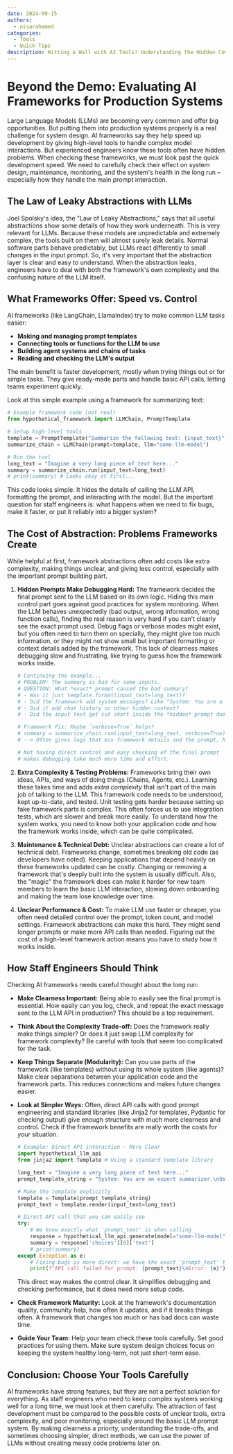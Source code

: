 ```yaml
---
date: 2024-09-15
authors:
  - nisarahamed
categories:
  - Tools
  - Quick Tips
description: Hitting a Wall with AI Tools? Understanding the Hidden Complexity
---
```


# Beyond the Demo: Evaluating AI Frameworks for Production Systems

Large Language Models (LLMs) are becoming very common and offer big opportunities. But putting them into production systems properly is a real challenge for system design. AI frameworks say they help speed up development by giving high-level tools to handle complex model interactions. But experienced engineers know these tools often have hidden problems. When checking these frameworks, we must look past the quick development speed. We need to carefully check their effect on system design, maintenance, monitoring, and the system's health in the long run – especially how they handle the main prompt interaction.

<!-- more -->

## The Law of Leaky Abstractions with LLMs

Joel Spolsky's idea, the "Law of Leaky Abstractions," says that all useful abstractions show some details of how they work underneath. This is very relevant for LLMs. Because these models are unpredictable and extremely complex, the tools built on them will almost surely leak details. Normal software parts behave predictably, but LLMs react differently to small changes in the input prompt. So, it's very important that the abstraction layer is clear and easy to understand. When the abstraction leaks, engineers have to deal with both the framework's own complexity and the confusing nature of the LLM itself.

## What Frameworks Offer: Speed vs. Control

AI frameworks (like LangChain, LlamaIndex) try to make common LLM tasks easier:

* **Making and managing prompt templates**
* **Connecting tools or functions for the LLM to use**
* **Building agent systems and chains of tasks**
* **Reading and checking the LLM's output**

The main benefit is faster development, mostly when trying things out or for simple tasks. They give ready-made parts and handle basic API calls, letting teams experiment quickly.

Look at this simple example using a framework for summarizing text:

```python
# Example framework code (not real)
from hypothetical_framework import LLMChain, PromptTemplate

# Setup high-level tools
template = PromptTemplate("Summarize the following text: {input_text}")
summarize_chain = LLMChain(prompt=template, llm="some-llm-model")

# Run the tool
long_text = "Imagine a very long piece of text here..."
summary = summarize_chain.run(input_text=long_text)
# print(summary) # Looks okay at first...
```
This code looks simple. It hides the details of calling the LLM API, formatting the prompt, and interacting with the model. But the important question for staff engineers is: what happens when we need to fix bugs, make it faster, or put it reliably into a bigger system?

## The Cost of Abstraction: Problems Frameworks Create

While helpful at first, framework abstractions often add costs like extra complexity, making things unclear, and giving less control, especially with the important prompt building part.

1.  **Hidden Prompts Make Debugging Hard:** The framework decides the final prompt sent to the LLM based on its own logic. Hiding this main control part goes against good practices for system monitoring. When the LLM behaves unexpectedly (bad output, wrong information, wrong function calls), finding the real reason is very hard if you can't clearly see the exact prompt used. Debug flags or verbose modes might exist, but you often need to turn them on specially, they might give too much information, or they might not show small but important formatting or context details added by the framework. This lack of clearness makes debugging slow and frustrating, like trying to guess how the framework works inside.

    ```python
    # Continuing the example...
    # PROBLEM: The summary is bad for some inputs.
    # QUESTION: What *exact* prompt caused the bad summary?
    # - Was it just template.format(input_text=long_text)?
    # - Did the framework add system messages? Like "System: You are a summarizer."?
    # - Did it add chat history or other hidden context?
    # - Did the input text get cut short inside the *hidden* prompt due to token limits?

    # Framework Fix: Maybe `verbose=True` helps?
    # summary = summarize_chain.run(input_text=long_text, verbose=True)
    # --> Often gives logs that mix framework details and the prompt, hard to read.

    # Not having direct control and easy checking of the final prompt
    # makes debugging take much more time and effort.
    ```

2.  **Extra Complexity & Testing Problems:** Frameworks bring their own ideas, APIs, and ways of doing things (Chains, Agents, etc.). Learning these takes time and adds *extra complexity* that isn't part of the main job of talking to the LLM. This framework code needs to be understood, kept up-to-date, and tested. Unit testing gets harder because setting up fake framework parts is complex. This often forces us to use integration tests, which are slower and break more easily. To understand how the system works, you need to know both your application code *and* how the framework works inside, which can be quite complicated.

3.  **Maintenance & Technical Debt:** Unclear abstractions can create a lot of technical debt. Frameworks change, sometimes breaking old code (as developers have noted). Keeping applications that depend heavily on these frameworks updated can be costly. Changing or removing a framework that's deeply built into the system is usually difficult. Also, the "magic" the framework does can make it harder for new team members to learn the basic LLM interaction, slowing down onboarding and making the team lose knowledge over time.

4.  **Unclear Performance & Cost:** To make LLM use faster or cheaper, you often need detailed control over the prompt, token count, and model settings. Framework abstractions can make this hard. They might send longer prompts or make more API calls than needed. Figuring out the cost of a high-level framework action means you have to study how it works inside.

## How Staff Engineers Should Think

Checking AI frameworks needs careful thought about the long run:

* **Make Clearness Important:** Being able to easily see the final prompt is essential. How easily can you log, check, and repeat the exact message sent to the LLM API in production? This should be a top requirement.
* **Think About the Complexity Trade-off:** Does the framework really make things simpler? Or does it just swap LLM complexity for framework complexity? Be careful with tools that seem too complicated for the task.
* **Keep Things Separate (Modularity):** Can you use parts of the framework (like templates) without using its whole system (like agents)? Make clear separations between your application code and the framework parts. This reduces connections and makes future changes easier.
* **Look at Simpler Ways:** Often, direct API calls with good prompt engineering and standard libraries (like Jinja2 for templates, Pydantic for checking output) give enough structure with much more clearness and control. Check if the framework benefits are really worth the costs for *your* situation.

    ```python
    # Example: Direct API interaction - More Clear
    import hypothetical_llm_api
    from jinja2 import Template # Using a standard template library

    long_text = "Imagine a very long piece of text here..."
    prompt_template_string = "System: You are an expert summarizer.\nUser: Summarize:\n{{ input_text }}"

    # Make the template explicitly
    template = Template(prompt_template_string)
    prompt_text = template.render(input_text=long_text)

    # Direct API call that you can easily see
    try:
        # We know exactly what 'prompt_text' is when calling
        response = hypothetical_llm_api.generate(model="some-llm-model", prompt=prompt_text, max_tokens=100)
        summary = response['choices'][0]['text']
        # print(summary)
    except Exception as e:
        # Fixing bugs is more direct: we have the exact 'prompt_text' that failed.
        print(f"API call failed for prompt: {prompt_text}\nError: {e}")

    ```
    This direct way makes the control clear. It simplifies debugging and checking performance, but it does need more setup code.

* **Check Framework Maturity:** Look at the framework's documentation quality, community help, how often it updates, and if it breaks things often. A framework that changes too much or has bad docs can waste time.
* **Guide Your Team:** Help your team check these tools carefully. Set good practices for using them. Make sure system design choices focus on keeping the system healthy long-term, not just short-term ease.

## Conclusion: Choose Your Tools Carefully

AI frameworks have strong features, but they are not a perfect solution for everything. As staff engineers who need to keep complex systems working well for a long time, we must look at them carefully. The attraction of fast development must be compared to the possible costs of unclear tools, extra complexity, and poor monitoring, especially around the basic LLM prompt system. By making clearness a priority, understanding the trade-offs, and sometimes choosing simpler, direct methods, we can use the power of LLMs without creating messy code problems later on.
